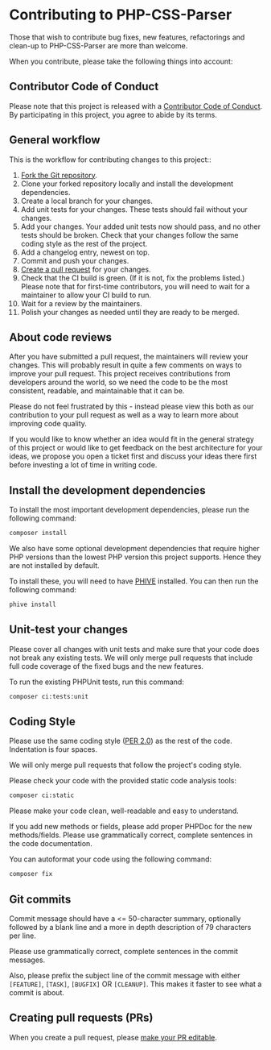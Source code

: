 # Contributing to PHP-CSS-Parser

Those that wish to contribute bug fixes, new features, refactorings and
clean-up to PHP-CSS-Parser are more than welcome.

When you contribute, please take the following things into account:

## Contributor Code of Conduct

Please note that this project is released with a
[Contributor Code of Conduct](../CODE_OF_CONDUCT.md). By participating in this
project, you agree to abide by its terms.

## General workflow

This is the workflow for contributing changes to this project::

1. [Fork the Git repository](https://docs.github.com/en/get-started/exploring-projects-on-github/contributing-to-a-project).
1. Clone your forked repository locally and install the development
   dependencies.
1. Create a local branch for your changes.
1. Add unit tests for your changes.
   These tests should fail without your changes.
1. Add your changes. Your added unit tests now should pass, and no other tests
   should be broken. Check that your changes follow the same coding style as the
   rest of the project.
1. Add a changelog entry, newest on top.
1. Commit and push your changes.
1. [Create a pull request](https://docs.github.com/en/pull-requests/collaborating-with-pull-requests/proposing-changes-to-your-work-with-pull-requests/about-pull-requests)
   for your changes.
1. Check that the CI build is green. (If it is not, fix the problems listed.)
   Please note that for first-time contributors, you will need to wait for a
   maintainer to allow your CI build to run.
1. Wait for a review by the maintainers.
1. Polish your changes as needed until they are ready to be merged.

## About code reviews

After you have submitted a pull request, the maintainers will review your
changes. This will probably result in quite a few comments on ways to improve
your pull request. This project receives contributions from developers around
the world, so we need the code to be the most consistent, readable, and
maintainable that it can be.

Please do not feel frustrated by this - instead please view this both as our
contribution to your pull request as well as a way to learn more about
improving code quality.

If you would like to know whether an idea would fit in the general strategy of
this project or would like to get feedback on the best architecture for your
ideas, we propose you open a ticket first and discuss your ideas there
first before investing a lot of time in writing code.

## Install the development dependencies

To install the most important development dependencies, please run the following
command:

```bash
composer install
```

We also have some optional development dependencies that require higher PHP
versions than the lowest PHP version this project supports. Hence they are not
installed by default.

To install these, you will need to have [PHIVE](https://phar.io/) installed.
You can then run the following command:

```bash
phive install
```

## Unit-test your changes

Please cover all changes with unit tests and make sure that your code does not
break any existing tests. We will only merge pull requests that include full
code coverage of the fixed bugs and the new features.

To run the existing PHPUnit tests, run this command:

```bash
composer ci:tests:unit
```

## Coding Style

Please use the same coding style
([PER 2.0](https://www.php-fig.org/per/coding-style/)) as the rest of the code.
Indentation is four spaces.

We will only merge pull requests that follow the project's coding style.

Please check your code with the provided static code analysis tools:

```bash
composer ci:static
```

Please make your code clean, well-readable and easy to understand.

If you add new methods or fields, please add proper PHPDoc for the new
methods/fields. Please use grammatically correct, complete sentences in the
code documentation.

You can autoformat your code using the following command:

```bash
composer fix
```

## Git commits

Commit message should have a <= 50-character summary, optionally followed by a
blank line and a more in depth description of 79 characters per line.

Please use grammatically correct, complete sentences in the commit messages.

Also, please prefix the subject line of the commit message with either
`[FEATURE]`, `[TASK]`, `[BUGFIX]` OR `[CLEANUP]`. This makes it faster to see
what a commit is about.

## Creating pull requests (PRs)

When you create a pull request, please
[make your PR editable](https://github.com/blog/2247-improving-collaboration-with-forks).
